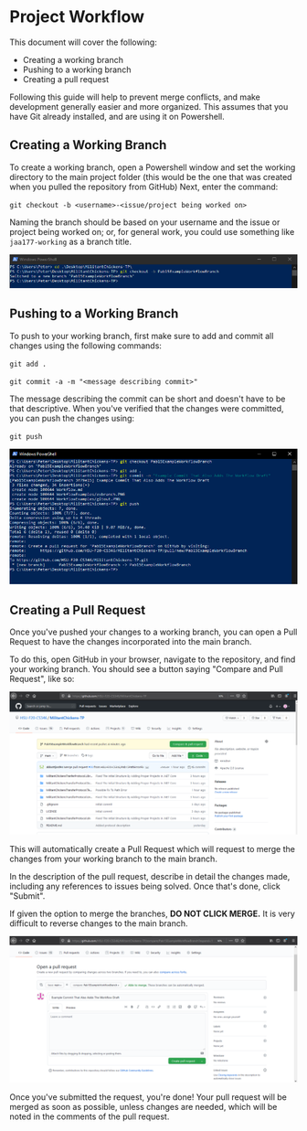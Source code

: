 # Project Workflow

This document will cover the following:
  * Creating a working branch
  * Pushing to a working branch
  * Creating a pull request

Following this guide will help to prevent merge conflicts, and make development generally easier and more organized.
This assumes that you have Git already installed, and are using it on Powershell.

## Creating a Working Branch

To create a working branch, open a Powershell window and set the working directory to the main project folder (this would be the one that was created when you pulled the repository from GitHub)
Next, enter the command: 

`git checkout -b <username>-<issue/project being worked on>` 

Naming the branch should be based on your username and the issue or project being worked on; or, for general work, you could use something like `jaa177-working` as a branch title.

![Creating a working branch](https://github.com/AgSwift-CS458-Project/SwiftAg-Library/blob/main/docs_images/exbranch.png)

## Pushing to a Working Branch

To push to your working branch, first make sure to add and commit all changes using the following commands: 

`git add .`

`git commit -a -m "<message describing commit>"`

The message describing the commit can be short and doesn't have to be that descriptive.
When you've verified that the changes were committed, you can push the changes using:

`git push`

![Pushing changes to a working branch](https://github.com/AgSwift-CS458-Project/SwiftAg-Library/blob/main/docs_images/commitpush.png)

## Creating a Pull Request

Once you've pushed your changes to a working branch, you can open a Pull Request to have the changes incorporated into the main branch. 

To do this, open GitHub in your browser, navigate to the repository, and find your working branch. You should see a button saying "Compare and Pull Request", like so:

![Creating a pull request](https://github.com/AgSwift-CS458-Project/SwiftAg-Library/blob/main/docs_images/exampull.png)

This will automatically create a Pull Request which will request to merge the changes from your working branch to the main branch.

In the description of the pull request, describe in detail the changes made, including any references to issues being solved. Once that's done, click "Submit".

If given the option to merge the branches, **DO NOT CLICK MERGE.** It is very difficult to reverse changes to the main branch.

![Finishing the pull request](https://github.com/AgSwift-CS458-Project/SwiftAg-Library/blob/main/docs_images/examplepr.png)

Once you've submitted the request, you're done! Your pull request will be merged as soon as possible, unless changes are needed, which will be noted in the comments of the pull request.

